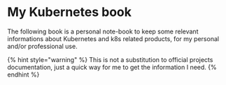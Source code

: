 # My Kubernetes book

The following book is a personal note-book to keep some relevant informations about Kubernetes and k8s related products, for my personal and/or professional use.

{% hint style="warning" %}
This is not a substitution to official projects documentation, just a quick way for me to get the information I need.
{% endhint %}



